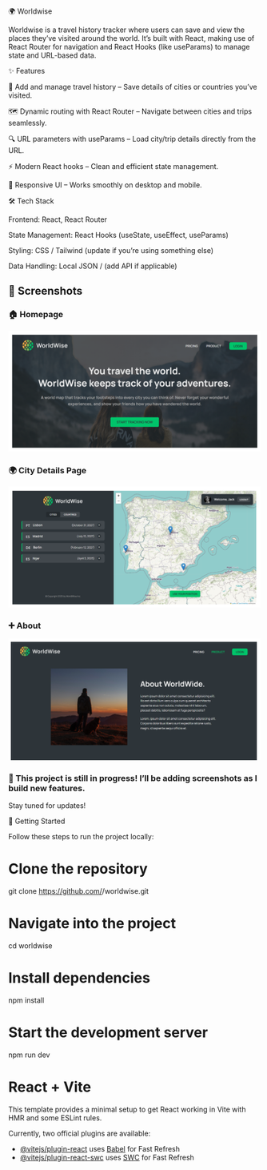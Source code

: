 🌍 Worldwise

Worldwise is a travel history tracker where users can save and view the places they’ve visited around the world.
It’s built with React, making use of React Router for navigation and React Hooks (like useParams) to manage state and URL-based data.

✨ Features

📌 Add and manage travel history – Save details of cities or countries you’ve visited.

🗺️ Dynamic routing with React Router – Navigate between cities and trips seamlessly.

🔍 URL parameters with useParams – Load city/trip details directly from the URL.

⚡ Modern React hooks – Clean and efficient state management.

🎨 Responsive UI – Works smoothly on desktop and mobile.

🛠️ Tech Stack

Frontend: React, React Router

State Management: React Hooks (useState, useEffect, useParams)

Styling: CSS / Tailwind (update if you’re using something else)

Data Handling: Local JSON / (add API if applicable)

## 📸 Screenshots

### 🏠 Homepage
![Homepage](./screenshots/Home.png)

### 🌍 City Details Page
![City Details](./screenshots/Citydetails.png)

### ➕ About
![About](./screenshots/about.png)

### 🔧 This project is still in progress! I’ll be adding screenshots as I build new features.  
Stay tuned for updates!

🚀 Getting Started

Follow these steps to run the project locally:

# Clone the repository
git clone https://github.com/<your-username>/worldwise.git

# Navigate into the project
cd worldwise

# Install dependencies
npm install

# Start the development server
npm run dev


# React + Vite

This template provides a minimal setup to get React working in Vite with HMR and some ESLint rules.

Currently, two official plugins are available:

- [@vitejs/plugin-react](https://github.com/vitejs/vite-plugin-react/blob/main/packages/plugin-react/README.md) uses [Babel](https://babeljs.io/) for Fast Refresh
- [@vitejs/plugin-react-swc](https://github.com/vitejs/vite-plugin-react-swc) uses [SWC](https://swc.rs/) for Fast Refresh

